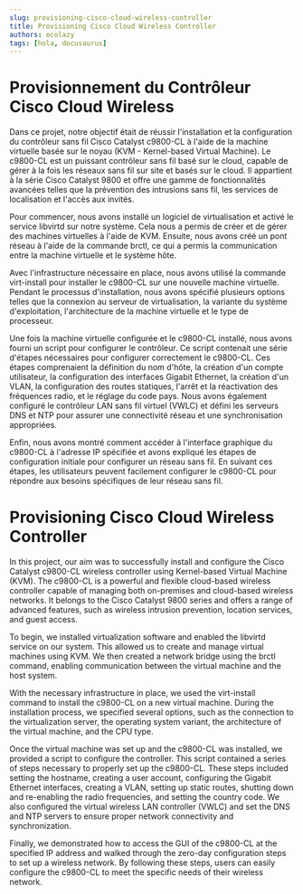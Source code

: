 ```yaml
---
slug: provisioning-cisco-cloud-wireless-controller
title: Provisioning Cisco Cloud Wireless Controller
authors: ecolazy
tags: [hola, docusaurus]
---
```


# Provisionnement du Contrôleur Cisco Cloud Wireless

Dans ce projet, notre objectif était de réussir l'installation et la configuration du contrôleur sans fil Cisco Catalyst c9800-CL à l'aide de la machine virtuelle basée sur le noyau (KVM - Kernel-based Virtual Machine). Le c9800-CL est un puissant contrôleur sans fil basé sur le cloud, capable de gérer à la fois les réseaux sans fil sur site et basés sur le cloud. Il appartient à la série Cisco Catalyst 9800 et offre une gamme de fonctionnalités avancées telles que la prévention des intrusions sans fil, les services de localisation et l'accès aux invités.

Pour commencer, nous avons installé un logiciel de virtualisation et activé le service libvirtd sur notre système. Cela nous a permis de créer et de gérer des machines virtuelles à l'aide de KVM. Ensuite, nous avons créé un pont réseau à l'aide de la commande brctl, ce qui a permis la communication entre la machine virtuelle et le système hôte.

Avec l'infrastructure nécessaire en place, nous avons utilisé la commande virt-install pour installer le c9800-CL sur une nouvelle machine virtuelle. Pendant le processus d'installation, nous avons spécifié plusieurs options telles que la connexion au serveur de virtualisation, la variante du système d'exploitation, l'architecture de la machine virtuelle et le type de processeur.

Une fois la machine virtuelle configurée et le c9800-CL installé, nous avons fourni un script pour configurer le contrôleur. Ce script contenait une série d'étapes nécessaires pour configurer correctement le c9800-CL. Ces étapes comprenaient la définition du nom d'hôte, la création d'un compte utilisateur, la configuration des interfaces Gigabit Ethernet, la création d'un VLAN, la configuration des routes statiques, l'arrêt et la réactivation des fréquences radio, et le réglage du code pays. Nous avons également configuré le contrôleur LAN sans fil virtuel (VWLC) et défini les serveurs DNS et NTP pour assurer une connectivité réseau et une synchronisation appropriées.

Enfin, nous avons montré comment accéder à l'interface graphique du c9800-CL à l'adresse IP spécifiée et avons expliqué les étapes de configuration initiale pour configurer un réseau sans fil. En suivant ces étapes, les utilisateurs peuvent facilement configurer le c9800-CL pour répondre aux besoins spécifiques de leur réseau sans fil.


#  Provisioning Cisco Cloud Wireless Controller

In this project, our aim was to successfully install and configure the Cisco Catalyst c9800-CL wireless controller using Kernel-based Virtual Machine (KVM). The c9800-CL is a powerful and flexible cloud-based wireless controller capable of managing both on-premises and cloud-based wireless networks. It belongs to the Cisco Catalyst 9800 series and offers a range of advanced features, such as wireless intrusion prevention, location services, and guest access.

To begin, we installed virtualization software and enabled the libvirtd service on our system. This allowed us to create and manage virtual machines using KVM. We then created a network bridge using the brctl command, enabling communication between the virtual machine and the host system.

With the necessary infrastructure in place, we used the virt-install command to install the c9800-CL on a new virtual machine. During the installation process, we specified several options, such as the connection to the virtualization server, the operating system variant, the architecture of the virtual machine, and the CPU type.

Once the virtual machine was set up and the c9800-CL was installed, we provided a script to configure the controller. This script contained a series of steps necessary to properly set up the c9800-CL. These steps included setting the hostname, creating a user account, configuring the Gigabit Ethernet interfaces, creating a VLAN, setting up static routes, shutting down and re-enabling the radio frequencies, and setting the country code. We also configured the virtual wireless LAN controller (VWLC) and set the DNS and NTP servers to ensure proper network connectivity and synchronization.

Finally, we demonstrated how to access the GUI of the c9800-CL at the specified IP address and walked through the zero-day configuration steps to set up a wireless network. By following these steps, users can easily configure the c9800-CL to meet the specific needs of their wireless network.









